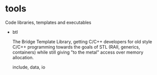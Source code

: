 tools
=====

Code libraries, templates and executables

* btl

	The Bridge Template Library, getting C/C++ developers for old style C/C++ programming
	towards the goals of STL (RAII, generics, containers) while still giving "to the metal"
	access over memory allocation.

	include, data, io

